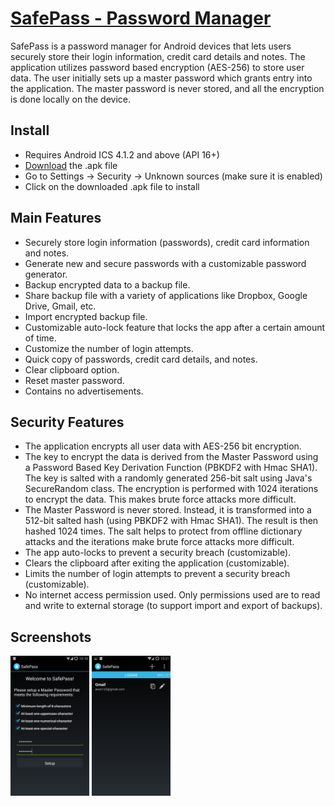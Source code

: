 <a href="http://stcode09.github.io/safepass/" >SafePass - Password Manager</a>
========

SafePass is a password manager for Android devices that lets users securely store their login information, credit card details and notes. The application utilizes password based encryption (AES-256) to store user data. The user initially sets up a master password which grants entry into the application. The master password is never stored, and all the encryption is done locally on the device.

<h2> Install </h2>
<ul>
<li>Requires Android ICS 4.1.2 and above (API 16+) </li>
<li> <a href="https://github.com/stcode09/safepass/blob/master/SafePass.apk?raw=true">Download</a> the .apk file </li>
<li> Go to Settings -> Security -> Unknown sources (make sure it is enabled) </li>
<li> Click on the downloaded .apk file to install </li>
</ul>

<h2>Main Features</h2>
<ul>
<li>Securely store login information (passwords), credit card information and notes. </li>
<li>Generate new and secure passwords with a customizable password generator. </li>
<li>Backup encrypted data to a backup file. </li>
<li>Share backup file with a variety of applications like Dropbox, Google Drive, Gmail, etc. </li>
<li>Import encrypted backup file. </li>
<li>Customizable auto-lock feature that locks the app after a certain amount of time. </li>
<li>Customize the number of login attempts. </li>
<li>Quick copy of passwords, credit card details, and notes. </li>
<li>Clear clipboard option. </li>
<li>Reset master password. </li>
<li>Contains no advertisements. </li>
</ul>
 
<h2>Security Features</h2>
<ul>
<li>The application encrypts all user data with AES-256 bit encryption. </li>
<li>The key to encrypt the data is derived from the Master Password using a Password Based Key Derivation Function (PBKDF2 with Hmac SHA1). The key is salted with a randomly generated 256-bit salt using Java's SecureRandom class. The encryption is performed with 1024 iterations to encrypt the data. This makes brute force attacks more difficult. </li>
<li>The Master Password is never stored. Instead, it is transformed into a 512-bit salted hash (using PBKDF2 with Hmac SHA1). The result is then hashed 1024 times. The salt helps to protect from offline dictionary attacks and the iterations make brute force attacks more difficult. </li>
<li>The app auto-locks to prevent a security breach (customizable). </li>
<li>Clears the clipboard after exiting the application (customizable). </li>
<li>Limits the number of login attempts to prevent a security breach (customizable). </li>
<li>No internet access permission used. Only permissions used are to read and write to external storage (to support import and export of backups). </li>
</ul>

<h2> Screenshots </h2>

<img src="https://raw.githubusercontent.com/stcode09/safepass/master/screens/Screenshot_2014-10-12-22-16-31.png" width="25%" height="25%"/>
<img src="https://raw.githubusercontent.com/stcode09/safepass/master/screens/Screenshot_2014-10-12-22-21-23.png" width="25%" height="25%"/>
